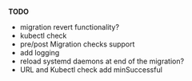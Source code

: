 **TODO**
- migration revert functionality?
- kubectl check
- pre/post Migration checks support
- add logging
- reload systemd daemons at end of the migration?
- URL and Kubectl check add minSuccessful
